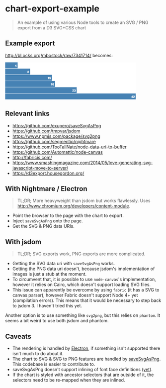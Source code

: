 chart-export-example
====================

> An example of using various Node tools to create an SVG / PNG export from a D3 SVG+CSS chart

## Example export

http://bl.ocks.org/mbostock/raw/7341714/ becomes:

![Example export](test-nightmare.png)

## Relevant links

- https://github.com/exupero/saveSvgAsPng
- https://github.com/tmpvar/jsdom
- https://www.npmjs.com/package/svg2png
- https://github.com/segmentio/nightmare
- https://github.com/TooTallNate/node-data-uri-to-buffer
- https://github.com/Automattic/node-canvas
- http://fabricjs.com/
- https://www.smashingmagazine.com/2014/05/love-generating-svg-javascript-move-to-server/
- https://d3export.housegordon.org/

## With Nightmare / Electron

> TL;DR; More heavyweight than jsdom but works flawlessly. Uses http://www.chromium.org/developers/content-module.

- Point the browser to the page with the chart to export.
- Inject `saveSvgAsPng` onto the page.
- Get the SVG & PNG data URIs.

## With jsdom

>TL;DR; SVG exports work, PNG exports are more complicated.

- Getting the SVG data uri with `saveSvgAsPng` works.
- Getting the PNG data uri doesn't, because jsdom's implementation of images is just a stub at the moment.
- To circumvent that, it is possible to use `node-canvas`'s implementation, however it relies on Cairo, which doesn't support loading SVG files.
- This issue can apparently be overcome by using `fabric` (it has a SVG to canvas parser), however Fabric doesn't support Node 4+ yet (compilation errors). This means that it would be necessary to step back to jsdom 3. I haven't tried this yet.

Another option is to use something like `svg2png`, but this relies on `phantom`. It seems a bit weird to use both jsdom and phantom.

## Caveats

- The rendering is handled by [Electron](http://electron.atom.io/), if something isn't supported there isn't much to do about it.
- The chart to SVG & SVG to PNG features are handled by [saveSvgAsPng](https://github.com/exupero/saveSvgAsPng). This codebase is easier to contribute to.
- saveSvgAsPng doesn't support inlining of font face definitions ([yet](https://github.com/exupero/saveSvgAsPng/pull/29)).
- If the chart is styled with ancestor selectors that are outside of it, the selectors need to be re-mapped when they are inlined.
